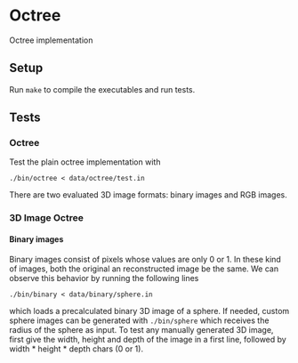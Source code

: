 # Octree

Octree implementation

## Setup

Run `make` to compile the executables and run tests.

## Tests

### Octree

Test the plain octree implementation with

```
./bin/octree < data/octree/test.in
```

There are two evaluated 3D image formats: binary images and RGB images.

### 3D Image Octree

#### Binary images

Binary images consist of pixels whose values are only 0 or 1. In these kind of images, both the original an reconstructed image be the same. We can observe this behavior by running the following lines

```
./bin/binary < data/binary/sphere.in
```

which loads a precalculated binary 3D image of a sphere. If needed, custom sphere images can be generated with `./bin/sphere` which receives the radius of the sphere as input. To test any manually generated 3D image, first give the width, height and depth of the image in a first line, followed by width \* height \* depth chars (0 or 1).
